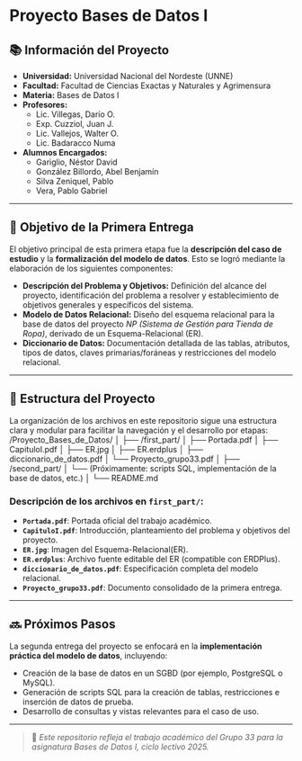 # Proyecto Bases de Datos I

## 📚 Información del Proyecto

- **Universidad:** Universidad Nacional del Nordeste (UNNE)  
- **Facultad:** Facultad de Ciencias Exactas y Naturales y Agrimensura  
- **Materia:** Bases de Datos I  
- **Profesores:**  
  - Lic. Villegas, Darío O.  
  - Exp. Cuzziol, Juan J.  
  - Lic. Vallejos, Walter O.  
  - Lic. Badaracco Numa  
- **Alumnos Encargados:**  
  - Gariglio, Néstor David  
  - González Billordo, Abel Benjamín  
  - Silva Zeniquel, Pablo  
  - Vera, Pablo Gabriel  

---

## 🎯 Objetivo de la Primera Entrega

El objetivo principal de esta primera etapa fue la **descripción del caso de estudio** y la **formalización del modelo de datos**. Esto se logró mediante la elaboración de los siguientes componentes:

- **Descripción del Problema y Objetivos:** Definición del alcance del proyecto, identificación del problema a resolver y establecimiento de objetivos generales y específicos del sistema.
- **Modelo de Datos Relacional:** Diseño del esquema relacional para la base de datos del proyecto *NP (Sistema de Gestión para Tienda de Ropa)*, derivado de un Esquema-Relacional (ER).
- **Diccionario de Datos:** Documentación detallada de las tablas, atributos, tipos de datos, claves primarias/foráneas y restricciones del modelo relacional.

---

## 📁 Estructura del Proyecto

La organización de los archivos en este repositorio sigue una estructura clara y modular para facilitar la navegación y el desarrollo por etapas:
/Proyecto_Bases_de_Datos/
│
├── /first_part/
│ ├── Portada.pdf
│ ├── CapituloI.pdf
│ ├── ER.jpg
│ ├── ER.erdplus
│ ├── diccionario_de_datos.pdf
│ └── Proyecto_grupo33.pdf
│
├── /second_part/
│ └── (Próximamente: scripts SQL, implementación de la base de datos, etc.)
│
└── README.md


### Descripción de los archivos en `first_part/`:
- **`Portada.pdf`**: Portada oficial del trabajo académico.  
- **`CapituloI.pdf`**: Introducción, planteamiento del problema y objetivos del proyecto.  
- **`ER.jpg`**: Imagen del Esquema-Relacional(ER).  
- **`ER.erdplus`**: Archivo fuente editable del ER (compatible con ERDPlus).  
- **`diccionario_de_datos.pdf`**: Especificación completa del modelo relacional.  
- **`Proyecto_grupo33.pdf`**: Documento consolidado de la primera entrega.

---

## 🔜 Próximos Pasos

La segunda entrega del proyecto se enfocará en la **implementación práctica del modelo de datos**, incluyendo:
- Creación de la base de datos en un SGBD (por ejemplo, PostgreSQL o MySQL).
- Generación de scripts SQL para la creación de tablas, restricciones e inserción de datos de prueba.
- Desarrollo de consultas y vistas relevantes para el caso de uso.

---

> 📌 *Este repositorio refleja el trabajo académico del Grupo 33 para la asignatura Bases de Datos I, ciclo lectivo 2025.*